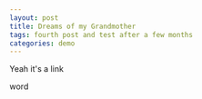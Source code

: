 ```yaml
---
layout: post
title: Dreams of my Grandmother
tags: fourth post and test after a few months
categories: demo
---
```


Yeah it's a link

word
